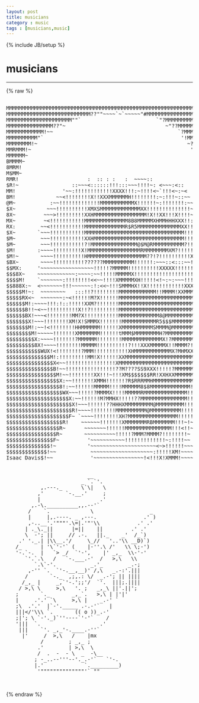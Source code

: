 ```yaml
---
layout: post
title: musicians
category : music
tags : [musicians,music]
---
```

{% include JB/setup %}
# musicians
---
{% raw %}
<pre>

MMMMMMMMMMMMMMMMMMMMMMMMMMMMMMMMMMMMMMMMMMMMMMMMMMMMMMMMMMMMMMMMMMMMMM
MMMMMMMMMMMMMMMMMMMMMMMMMMM??&quot;&quot;~~~~`~`~~~~~&quot;#MMMMMMMMMMMMMMMMMMMMMMMMM
MMMMMMMMMMMMMMMMMMMMM&quot;&quot;`                        `&quot;?MMMMMMMMMMMMMMMMMMM
MMMMMMMMMMMMMMM??&quot;~                                ~&quot;??MMMMMMMMMMMMMMM
MMMMMMMMMMMM!~~                                        `?MMMMMMMMMMMMM
MMMMMMMMMM&quot;`                                            &#039;!MMMMMMMMMMM8
MMMMMMMM!~                                                ~??MMMMM8MRM
MMRMMM!~                                                   &#039;~!MMMMM@MR
MMMMMM~                                                       ~?MMR8N$
BMMMM~                                                         ~!MM$BB
8MRM!                                                           &#039;!M@$B
M$MM~                                                             ?M$$
RMR!                      :  :: : :   :  ~~~~::                    !M$
$R!~                 ::~~~&lt;::::::!!!:::~~~!!!!~: &lt;~~~:&lt;::          !MM
MM!               &#039;~~:!!!!!!!!!!!!XXXX!!!:~!!!!&lt;~`!!!&lt;~:~&lt;          !M
BM!             ~~&lt;!!!!!!!!X!!XXXMMMMMMH!!!!!!!!:~:!!!~::~~         &#039;!
@M~           :~~!!!!!!!!!!!!!MMMMMMMMMMMX!!!!!!~:!!!!!!!:~~ :       ~
$X~          ~~~!!!!!!!!!!XMXSMMMMMMMMMMMMMXX!!!!!!!!!!!!!!~~~        
8X~         ~~~&gt;!!!!!!!!!XXHMMMMMMMMMMMMMMMMM!X!!XX!!!X!!!!~~~        
MX~         ~&lt;!!!!!!!!!!!MMMMMMMMMMMMMM8B8MMMMMXHMMHHHXXX!!:~~        
RX:        ~~&lt;!!!!!!!!!!!MMMMMMMMMMMMMR$R5MMMMMMMMMMMMMMXX!!~~~       
$X~       `~~~!!!!!!!!!!!MMMMMMMMMMMMMMMMMMMMMMMMMMMMMMMM!!!&lt;~~       
$M~        ~~~!!!!!!!!!!!XXHMMMMMMMMMMMMMMMMMMMMMMMMMMMMM!!!!:~:      
$M~        ~~~!!!!!!!!!!!?!MMMMMMMMMMMMMMM@$M@RMMMMMMMMMM?!!!!~~:  ~: 
$M!       :~~~~!!!!!!!!!X!MMMMMMMMMMMMMMMMMRMMMMMMMMXM?!!!!!XM!~  :&lt;~~
$M!~       ~~~~!!!!!!!!!!HMMMMMMMMMMMMMMMMMMM??!?!!!!!!!!!!X?MM!~~~~~~
$BX~       ~~~~!!!!!!!!!!??????MMMMMMMMMM!!!!!!:~~~::&lt;:::~~!M88X~~~~~:
$$MX:     &#039;~~~~~~~~~~~~~~~~~!!!!!?MMMMM!!!!!!!!!!XXXXX!!!!!!!$$8!~~~~!
$$$8X~    ~~~~~~~~~~~~:~~~~:~~!!!!!MMMMMX!!!!!!!!!!!!!!!!!!!!MR$X!~~:@
$$$$M!    `~~~~~~~:!!!!!!!!&lt;&lt;~~!!!!XMMMMMXH!!!!!&lt;!~:~:~~~!!!!!MMM!&lt;!MM
$$888X:~  &lt;~~~~~~~!!!~~~~~~:!:&lt;&lt;~!!!SMMMHX!!X!!!!!!!!!!!!XXXHXMM8X!!MM
$$$$$M!~:  ~~~~~~~~   :::!!?!!!!!!!!MMMMMMMMMMMM!!MMMM!XXMMMMMMM$B!!M$
$$$$$RX&lt;~  ~~~~~~~:~&lt;!!!!!!M?X!!!!!!MMMMMMMMMMMMMMMMMMMMMMMMMMMM$$HXMM
$$$$$$M!:~~~~!!!:!::!!!!!XXM?!!!!!!!MMMMMMMMMMMMMMMMMMMMMMMMMMMM$$MMXM
$$$$$$B!!~&lt;~~!!!!!!!!!!X!!?!!!!!!!!!MMMMMMMMMMMMMMMMMMMMMMMMMMMM$RM!MN
$$$$$$BX!~~~&lt;!!!!!!!!MM?X!!!!!!!!!!!MMMMMMMMMMMMM8@MMMMMMMMMMMMM$MM!MM
$$$$$$$X!~~~!!!!!!!!XM!X!SMMMX!!!!!!!MMMMMMMMMMMR5$$$MMMMMMMMMMM$RHXSM
$$$$$$$M!:~~!&lt;!!!!!!!!HHMMMMMM!!!!!!XMMMMMMMMMMSMMMM@MMMMMMMMMMMMMMMM$
$$$$$$$$M!~~~~~!!!!!!!XMMMMMMM!!!!!!tMMM$MMMMMMMMH?MMMMMMMMMMMMMMMSM$$
$$$$$$$$$X:~~~~!!!!!!!?MMMMMM!!!!!!!!MMMMMMMMMMMMMX!?MMMMMMMMMMXMM$$$$
$$$$$$$$$8X!~~~~!!!!!!!!MMMMM!!!!!!!!!!?!!!XXXMMMMMX!!MMMM?!!!!!!M$$$$
$$$$$$$$$$$WUX!&lt;!!!!!!!!?MMM!!!!!!!!!!!XHMMMMMMMMMMMMX?MHMXX!!!!!M$$$$
$$$$$$$$$$$$$$M!:!!!!!!!!!MM!X!!!!!!XXMMMMMMMMMMMMMMMMMMMMMM!!!!!M$$$$
$$$$$$$$$$$$$$$X&lt;~~!!!!!!!!!!!!!!!!XMMMMMMMMMMMMMMMMMMMMMMMM?!!!!M$$$$
$$$$$$$$$$$$$$$B!~~!!!!!!!!!!!!!!!!??M????SS9XXX!!!!!?MMMMMMH!!!!!?$$$
$$$$$$$$$$$$$$$$M!~~!!!!!!!!XX!!!~!!!XM$$$$$$$RR!XXHXXMMMMMMX!!!!~~M$$
$$$$$$$$$$$$$$$$$X:~~!!!!!!!XMMH!!!!!!?R$RRRMMHMMMMMMMMMMMMM!!!!!~~~?$
$$$$$$$$$$$$$$$$$8!:~~!!!!!!MMMMM!!!!MMMMMM8$8MMMMMMMMMMMMM!!!!!~ ~~~!
$$$$$$$$$$$$$$$$$$WX~~~!!!!!?MMMMX!!!!MMMMMRMMMMMMMMMMMMMM!!!!!!~ ~~ &#039;
$$$$$$$$$$$$$$$$$$$$X:~~!!!!!!M?MMHX!!!!!??MMMMMMMMMMMMMMM!!!!!~  ~   
$$$$$$$$$$$$$$$$$$$$$X!~~~!!!!!!??HHHXMMMMMMMMM@MMMMMMMMM!!!!!~  &lt;    
$$$$$$$$$$$$$$$$$$$$$R!~~~~!!!!!!!!MMMMMMMMMM@MMMMMMMMMM!!!!!~        
$$$$$$$$$$$$$$$$$$$$F~ `~~~~!!!!!!!!XH?MMMMMMMMMMMMMMMM!!!!!~~        
$$$$$$$$$$$$$$$$$$R!    ~~~~~~!!!!!!!XMMMMMMMRBMMMMMMM!!!~!~~         
$$$$$$$$$$$$$$$$$R~      ~~~~~~~!!!!!!MMMMMMMMMMMMMMM!!!&lt;!!~          
$$$$$$$$$$$$$$$$R~       ~~~~~~~~~~!!!!!?MMM?MMMM?!!!!!!!!~           
$$$$$$$$$$$$$$$F~         &#039;~~~~~~~~~~~!!!!!!!!!!!!!~:!!!!~~  :        
$$$$$$$$$$$$$$!~          &#039;~~~~~~~~~~~~~~~~~~~~~&lt;~&gt;!!!!!!~~~~~        
$$$$$$$$$$$$$!~~           ~~~~~~~~~~~~~~~~~~~~:!!!!!XM!~~~~~:        
Isaac Davis$!~~            &#039;~~~~~~~~~~~~~~~~!&lt;!!!X!XMMM!~~~~~~     

 
                          __
                        _ `.`&#039;.
           ,.---._      \`\|   \
          ,&#039;       `-.__.&#039;     ;
          |                   .&#039;
        ,.-\.__________,,.--&#039;`
       /    `.             \                  _
       |     |,.----. _ ,---.               .&#039; )
       ,-..__&#039;.&#039;&quot;&quot;&quot;&#039;.\=|.&#039;&quot;&#039;\\            .&#039; .&#039;
      | ._\._||      |=||    ||         .&#039; .&#039;
      \  -&#039;; ||     // .-.   ||._    _&#039;  /_`)
    .&#039; &#039;._.| |\\__.&#039;/     \_//   &#039;..&#039;\\ __D)`)
   /_      | &#039;\`&#039;-&#039;` (    |-&#039;&#039;.\ /&#039;   \\ \;-&#039;)
   &#039;-.`-.  |   `&gt; _/  `&#039;-&#039;,    |&#039; _,_  \\-&#039;-&#039;
      `&#039;.`.\   /   `-.___.-&#039;  /   &gt;,\   \\
         `.\`-&#039;.           _.&#039;_        _.-;
       ,-&#039;&#039; `.  `&#039;-.__,__)&#039; /,\   _.-:&#039;.|||
      /       `-._  ,;,.: \/  _.-&#039;; || ||||
     /_,_ |     _,`&#039;-.&#039;;;&#039;/  `&#039;.  |||;.||||
    / &gt;,\ \     &gt;,\   &#039;. ;   _,_\ ||&#039;.||&#039;;
   ;       `._       _,_`.   &gt;,\ | |&#039;|&#039;
   |     .&#039;.&#039; `\     &gt;,\ |    _.-&#039; `
   ;\  .&#039;.&#039;  |`-&#039;._____ .-.-&#039;`   |
   |||&lt;/&#039;\\\ `.       (( o ))_.-&#039;
   ;|&#039;; \ `-&#039;._)`&#039;&#039;----`&#039;-&#039;`    /
   &#039;|||  `.                   .&#039;
    |||    `&#039;. _,_&#039;-.____.-&#039;&#039;`
     |&#039;     /  &gt;,\   /    |mx
           /        ; _,_ ;
          .&#039;        | &gt;,\  \
          /  .  -  - \  _  -\__
         ; -_..--&#039;&#039;&#039;--&#039;._.-&#039;`   `&#039;-.
         |.&#039;             `._________)
          &#039;&quot;&quot;&quot;&quot;&quot;&quot;&quot;&quot;&quot;&quot;&quot;&quot;&quot;&quot;&#039;` &quot;&quot; 

 </pre>
{% endraw %}
